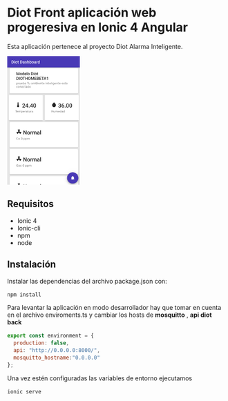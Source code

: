 # Diot Front aplicación web progeresiva en Ionic 4 Angular

Esta aplicación pertenece  al proyecto Diot Alarma Inteligente.

![App Front](diot-front.png)


## Requisitos
* Ionic 4
* Ionic-cli
* npm
* node

## Instalación
Instalar las dependencias del archivo package.json con:
``` bat
npm install
```
Para levantar la aplicación en modo desarrollador hay que tomar en cuenta en el archivo enviroments.ts y cambiar los hosts de **mosquitto** , **api diot back**

``` js
export const environment = {
  production: false,
  api: "http://0.0.0.0:8000/",
  mosquitto_hostname:"0.0.0.0"
};
```

Una vez estén configuradas las variables de entorno ejecutamos
``` bat
ionic serve
```
